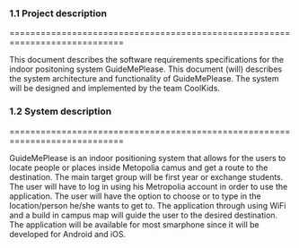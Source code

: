 ### 1.1 Project description

============================================================================

  This document describes the software requirements specifications for the indoor positoning system GuideMePlease. This document (will)   describes the system architecture and functionality of GuideMePlease. The system will be designed and implemented by the team           CoolKids. 


### 1.2 System description

============================================================================

  GuideMePlease is an indoor positioning system that allows for the users to locate people or places inside Metopolia camus and get a     route to the destination. The main target group will be first year or exchange students. The user will have to log in using his   Metropolia      account in order to use the application. The user will have the option to choose or to type in the                location/person he/she wants to get to. The application through using WiFi and a build in campus map will guide the user to the   desired destination. The application will be available for most smarphone since it will be developed for Android and iOS. 

